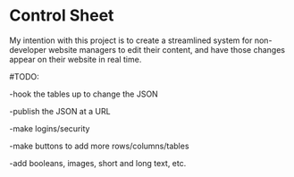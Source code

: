 # Control Sheet

My intention with this project is to create a streamlined system for non-developer website managers to edit their content, and have those changes appear on their website in real time.

#TODO:

-hook the tables up to change the JSON

-publish the JSON at a URL

-make logins/security

-make buttons to add more rows/columns/tables

-add booleans, images, short and long text, etc.
